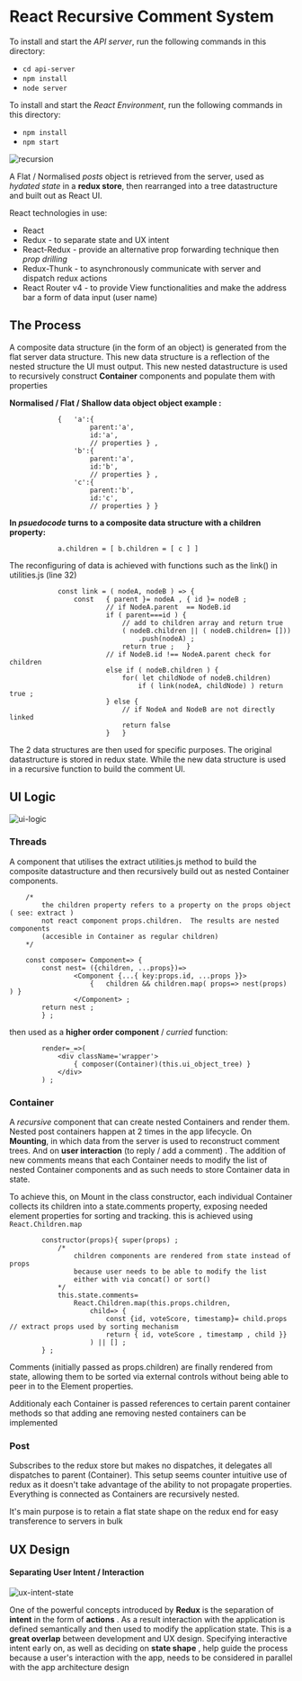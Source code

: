 # React Recursive Comment System

To install and start the _API server_, run the following commands in this directory:

* `cd api-server`
* `npm install`
* `node server`

To install and start the _React Environment_, run the following commands in this directory:

* `npm install`
* `npm start`

![recursion](./readme/UI-Recursion.jpg)

A Flat / Normalised *posts* object is retrieved from the server, used as _hydated state_ in a **redux store**, then
rearranged into a tree datastructure and built out as React UI.

React technologies in use:

*   React
*   Redux - to separate state and UX intent
*   React-Redux  - provide an alternative prop forwarding technique then _prop drilling_
*   Redux-Thunk - to asynchronously communicate with server and dispatch redux actions
*   React Router v4 - to provide View functionalities and make the address bar a form of data input (user name)



## The Process

A composite data structure (in the form of an object) is generated from the flat server data structure.  This new data structure is a reflection of the nested structure the UI must output.  This new nested datastructure is used to recursively construct  **Container** components and populate them with properties

**Normalised / Flat / Shallow data object object example :**

                {   'a':{
                        parent:'a',
                        id:'a',
                        // properties } ,
                    'b':{
                        parent:'a',
                        id:'b',
                        // properties } ,
                    'c':{
                        parent:'b',
                        id:'c',
                        // properties } }


**In *psuedocode* turns to a composite data structure with a children property:**

                a.children = [ b.children = [ c ] ]


The reconfiguring of data is achieved with functions such as the link() in utilities.js (line 32)


                const link = ( nodeA, nodeB ) => {
                    const   { parent }= nodeA , { id }= nodeB ;
                            // if NodeA.parent  == NodeB.id
                            if ( parent===id ) {
                                // add to children array and return true
                                ( nodeB.children || ( nodeB.children= []))
                                    .push(nodeA) ;
                                return true ;   }
                            // if NodeB.id !== NodeA.parent check for children
                            else if ( nodeB.children ) {
                                for( let childNode of nodeB.children)
                                    if ( link(nodeA, childNode) ) return true ;
                            } else {
                                // if NodeA and NodeB are not directly linked
                                return false
                            }   }

The 2 data structures are then used for specific purposes.  The original datastructure is stored in redux state.  While the new data structure is used in a recursive function to build the comment UI.

## UI Logic
![ui-logic](./readme/UI-Logic.jpg)

### Threads

A component that utilises the extract utilities.js method to build the composite datastructure and then recursively build out as nested Container components.

        /*
            the children property refers to a property on the props object ( see: extract )
            not react component props.children.  The results are nested components
            (accesible in Container as regular children)
        */

        const composer= Component=> {
            const nest= ({children, ...props})=>
                    <Component {...{ key:props.id, ...props }}>
                        {   children && children.map( props=> nest(props) ) }
                    </Component> ;
            return nest ;
            } ;

then used as a **higher order component** / _curried_ function:

            render=_=>(
                <div className='wrapper'>
                    { composer(Container)(this.ui_object_tree) }
                </div>
            ) ;

### Container

A _recursive_ component that can create nested Containers and render them.  Nested post containers happen at 2 times in the app lifecycle. On **Mounting**, in which data from the server is used to reconstruct comment trees. And on **user interaction** (to reply / add a comment) .  The addition of new comments means that each Container needs to modify the list of nested Container components and as such needs to store Container data in state.

To achieve this, on Mount in the class constructor, each individual Container collects its children into a state.comments property, exposing needed element properties for sorting and tracking. this is achieved using ```React.Children.map```

            constructor(props){ super(props) ;
                /*
                    children components are rendered from state instead of props
                    because user needs to be able to modify the list
                    either with via concat() or sort()
                */
                this.state.comments=
                    React.Children.map(this.props.children,
                        child=> {
                            const {id, voteScore, timestamp}= child.props // extract props used by sorting mechanism
                            return { id, voteScore , timestamp , child }}
                        ) || [] ;
            } ;


Comments (initially passed as props.children) are finally rendered from state, allowing them to be sorted via external controls without being able to peer in to the Element properties.

Additionaly each Container is passed references to certain parent container methods so that adding ane removing nested containers can be implemented

### Post

Subscribes to the redux store but makes no dispatches, it delegates all dispatches to parent (Container).
This setup seems counter intuitive use of redux as it doesn't take advantage of the ability to not propagate properties.  Everything is connected
as Containers are recursively nested.

It's main purpose is to retain a flat state shape on the redux end for easy transference to servers in bulk

## UX Design

#### Separating User Intent / Interaction

![ux-intent-state](./readme/UX-Intent-State.jpg)

One of the powerful concepts introduced by **Redux** is the separation of **intent** in the form of **actions** .  As a result interaction with the application is defined semantically and then used to modify the application state.  This is a **great overlap** between development and UX design.  Specifying interactive intent early on, as well as deciding on **state shape** , help guide the process because a user's interaction with the app, needs to be considered in parallel with the app architecture design
